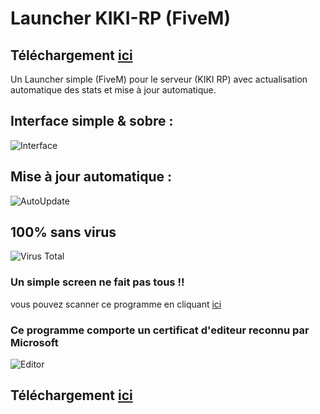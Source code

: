 # Launcher KIKI-RP (FiveM)
## Téléchargement [ici](https://github.com/tovi34/launcher-kiki-rp/releases/download/1.0.1/launcher-kiki-rp.zip)
Un Launcher simple (FiveM) pour le serveur (KIKI RP) avec actualisation automatique des stats et mise à jour automatique.
## Interface simple & sobre :
![Interface](https://i.gyazo.com/2b4313e4a4f7c2d9837a449493429a89.png)
## Mise à jour automatique :
![AutoUpdate](https://i.gyazo.com/98ac7423870392f9ab95439c36d7a5ca.png)
## 100% sans virus
![Virus Total](https://i.gyazo.com/30bd4dbf38029335398bf87a05f0ebd1.png)
### Un simple screen ne fait pas tous !! 
vous pouvez scanner ce programme en cliquant [ici](https://www.virustotal.com/gui/)
### Ce programme comporte un certificat d'editeur reconnu par Microsoft
![Editor](https://cdn.discordapp.com/attachments/806313617632919564/808418937666011186/Windows10-cette-application-a-ete-bloquee-par-votre-administrateur-e.png)
## Téléchargement [ici](https://github.com/tovi34/launcher-kiki-rp/releases/download/1.0.1/launcher-kiki-rp.zip)
